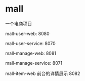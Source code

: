 # mall
一个电商项目

mall-user-web:  8080  
  
mall-user-service: 8070  

mall-manage-web: 8081  

mall-manage-service: 8071

mall-item-web 前台的详情展示  8082